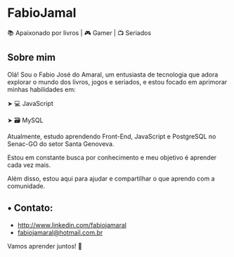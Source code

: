 # FabioJamal

📚 Apaixonado por livros | 🎮 Gamer | 📺 Seriados

## Sobre mim
Olá! 
Sou o Fabio José do Amaral, um entusiasta de tecnologia que adora explorar o mundo dos livros, jogos e seriados, e estou focado em aprimorar minhas habilidades em:

➤ 💻 JavaScript

➤ 🗃️ MySQL


Atualmente, estudo aprendendo Front-End, JavaScript e PostgreSQL no Senac-GO do setor Santa Genoveva.

Estou em constante busca por conhecimento e meu objetivo é aprender cada vez mais. 

Além disso, estou aqui para ajudar e compartilhar o que aprendo com a comunidade.

## • Contato:
- http://www.linkedin.com/fabiojamaral
- fabiojamaral@hotmail.com.br

  
Vamos aprender juntos! 🚀


<!---
FabioJamaL/FabioJamaL is a ✨ special ✨ repository because its `README.md` (this file) appears on your GitHub profile.
You can click the Preview link to take a look at your changes.
--->
